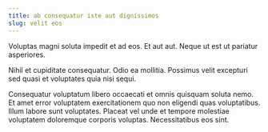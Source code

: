```yaml
---
title: ab consequatur iste aut dignissimos
slug: velit eos
---
```


Voluptas magni soluta impedit et ad eos. Et aut aut. Neque ut est ut pariatur asperiores.

Nihil et cupiditate consequatur. Odio ea mollitia. Possimus velit excepturi sed quasi et voluptates quia nisi sequi.

Consequatur voluptatum libero occaecati et omnis quisquam soluta nemo. Et amet error voluptatem exercitationem quo non eligendi quas voluptatibus. Illum labore sunt voluptates. Placeat vel unde et tempore molestiae voluptatem doloremque corporis voluptas. Necessitatibus eos sint.
